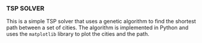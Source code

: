 ### TSP SOLVER

This is a simple TSP solver that uses a genetic algorithm to find the shortest path between a set of cities. The algorithm is implemented in Python and uses the `matplotlib` library to plot the cities and the path.
